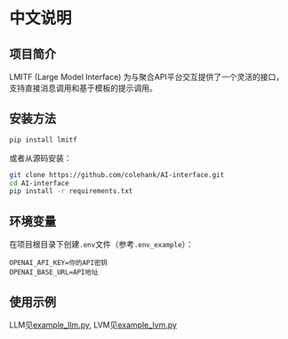# 中文说明

## 项目简介

LMITF (Large Model Interface) 为与聚合API平台交互提供了一个灵活的接口，支持直接消息调用和基于模板的提示调用。

## 安装方法

```bash
pip install lmitf
```

或者从源码安装：

```bash
git clone https://github.com/colehank/AI-interface.git
cd AI-interface
pip install -r requirements.txt
```

## 环境变量

在项目根目录下创建`.env`文件（参考`.env_example`）：

```
OPENAI_API_KEY=你的API密钥
OPENAI_BASE_URL=API地址
```

## 使用示例
LLM见[example_llm.py](https://github.com/colehank/AI-interface/blob/main/example_llm.ipynb),
LVM见[example_lvm.py](https://github.com/colehank/AI-interface/blob/main/example_lvm.ipynb)
